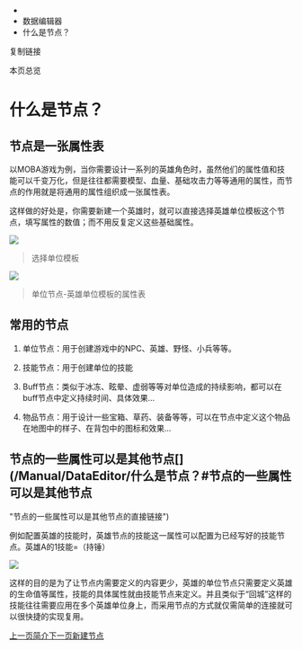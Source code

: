   * [](/)
  * 数据编辑器
  * 什么是节点？

复制链接

本页总览

# 什么是节点？

## 节点是一张属性表[​](/Manual/DataEditor/什么是节点？#节点是一张属性表 "节点是一张属性表的直接链接")

以MOBA游戏为例，当你需要设计一系列的英雄角色时，虽然他们的属性值和技能可以千变万化，但是往往都需要模型、血量、基础攻击力等等通用的属性，而节点的作用就是将通用的属性组织成一张属性表。

这样做的好处是，你需要新建一个英雄时，就可以直接选择英雄单位模板这个节点，填写属性的数值；而不用反复定义这些基础属性。

![](/assets/images/属性表-2d0dcb2a75022ed89958581b756081db.png)

> 选择单位模板

![](/assets/images/属性-395124d8f11828e9d71d32366fbcf329.png)

> 单位节点-英雄单位模板的属性表

## 常用的节点[​](/Manual/DataEditor/什么是节点？#常用的节点 "常用的节点的直接链接")

  1. 单位节点：用于创建游戏中的NPC、英雄、野怪、小兵等等。

  2. 技能节点：用于创建单位的技能

  3. Buff节点：类似于冰冻、眩晕、虚弱等等对单位造成的持续影响，都可以在buff节点中定义持续时间、具体效果...

  4. 物品节点：用于设计一些宝箱、草药、装备等等，可以在节点中定义这个物品在地图中的样子、在背包中的图标和效果...

## 节点的一些属性可以是其他节点[​](/Manual/DataEditor/什么是节点？#节点的一些属性可以是其他节点
"节点的一些属性可以是其他节点的直接链接")

例如配置英雄的技能时，英雄节点的技能这一属性可以配置为已经写好的技能节点。英雄A的1技能=（持锤）

![](/assets/images/qita-a3d7db067d4788f9d0021f0a92190236.png)

这样的目的是为了让节点内需要定义的内容更少，英雄的单位节点只需要定义英雄的生命值等属性，技能的具体属性就由技能节点来定义。并且类似于“回城”这样的技能往往需要应用在多个英雄单位身上，而采用节点的方式就仅需简单的连接就可以很快捷的实现复用。

[上一页简介](/Manual/DataEditor/Intro)[下一页新建节点](/Manual/DataEditor/新建节点)


